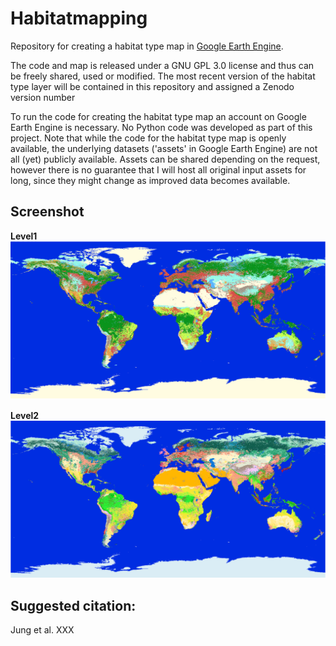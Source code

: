 # Habitatmapping
Repository for creating a habitat type map in [Google Earth Engine](https://earthengine.google.com/).

The code and map is released under a GNU GPL 3.0 license and thus can be freely shared, used or modified.
The most recent version of the habitat type layer will be contained in this repository and assigned a Zenodo version number

To run the code for creating the habitat type map an account on Google Earth Engine is necessary. No Python code was developed as part of this project. Note that while the code for the habitat type map is openly available, the underlying datasets ('assets' in Google Earth Engine) are not all (yet) publicly available. Assets can be shared depending on the request, however there is no guarantee that I will host all original input assets for long, since they might change as improved data becomes available.

## Screenshot

**Level1**
![Level 1](screen_lvl1.png)

**Level2**
![Level 2](screen_lvl2.png)


## Suggested citation:

Jung et al. XXX

<ZENODO>
